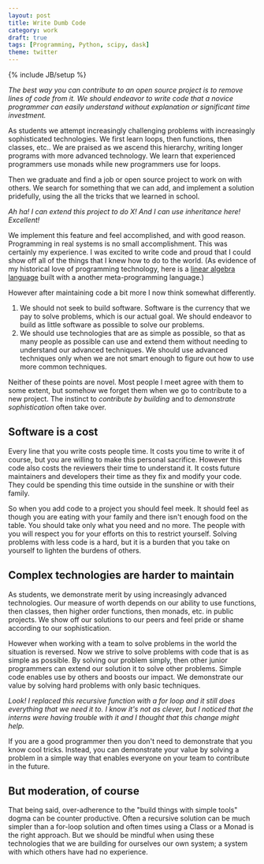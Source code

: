 ```yaml
---
layout: post
title: Write Dumb Code
category: work
draft: true
tags: [Programming, Python, scipy, dask]
theme: twitter
---
```

{% include JB/setup %}

*The best way you can contribute to an open source project is to remove lines of code from it.*
*We should endeavor to write code that a novice programmer can easily
understand without explanation or significant time investment.*

As students we attempt increasingly challenging problems with increasingly
sophisticated technologies.  We first learn loops, then functions, then
classes, etc..  We are praised as we ascend this hierarchy, writing longer
programs with more advanced technology.  We learn that experienced programmers
use monads while new programmers use for loops.

Then we graduate and find a job or open source project to work on with others.
We search for something that we can add, and implement a solution pridefully,
using the all the tricks that we learned in school.

*Ah ha! I can extend this project to do X!  And I can use inheritance here!  Excellent!*

We implement this feature and feel accomplished, and with good reason.
Programming in real systems is no small accomplishment.  This was certainly my
experience.  I was excited to write code and proud that I could show off all of
the things that I knew how to do to the world.  (As evidence of my historical
love of programming technology, here is a [linear algebra
language](https://github.com/mrocklin/matrix-algebra) built with a another
meta-programming language.)

However after maintaining code a bit more I now think somewhat differently.

1.  We should not seek to build software.  Software is the currency that we pay
    to solve problems, which is our actual goal.  We should endeavor to build
    as little software as possible to solve our problems.
2.  We should use technologies that are as simple as possible, so that as many
    people as possible can use and extend them without needing to understand
    our advanced techniques.  We should use advanced techniques only when we
    are not smart enough to figure out how to use more common techniques.

Neither of these points are novel.  Most people I meet agree with them to some
extent, but somehow we forget them when we go to contribute to a new project.
The instinct to *contribute by building* and to *demonstrate sophistication*
often take over.


Software is a cost
------------------

Every line that you write costs people time.  It costs you time to write it of
course, but you are willing to make this personal sacrifice.  However this code
also costs the reviewers their time to understand it.  It costs future
maintainers and developers their time as they fix and modify your code.  They
could be spending this time outside in the sunshine or with their family.

So when you add code to a project you should feel meek.  It should feel as
though you are eating with your family and there isn't enough food on the
table.  You should take only what you need and no more.  The people with you
will respect you for your efforts on this to restrict yourself.  Solving
problems with less code is a hard, but it is a burden that you take on yourself
to lighten the burdens of others.


Complex technologies are harder to maintain
-------------------------------------------

As students, we demonstrate merit by using increasingly advanced technologies.
Our measure of worth depends on our ability to use functions, then classes,
then higher order functions, then monads, etc. in public projects.  We show off
our solutions to our peers and feel pride or shame according to our
sophistication.

However when working with a team to solve problems in the world the situation
is reversed.  Now we strive to solve problems with code that is as simple as
possible.  By solving our problem simply, then other junior programmers can
extend our solution it to solve other problems.  Simple code enables use by
others and boosts our impact.  We demonstrate our value by solving hard
problems with only basic techniques.

*Look! I replaced this recursive function with a for loop and it still does
everything that we need it to.  I know it's not as clever, but I noticed that
the interns were having trouble with it and I thought that this change might
help.*

If you are a good programmer then you don't need to demonstrate that you know
cool tricks.  Instead, you can demonstrate your value by solving a problem in a
simple way that enables everyone on your team to contribute in the future.


But moderation, of course
-------------------------

That being said, over-adherence to the "build things with simple tools" dogma
can be counter productive.  Often a recursive solution can be much simpler than
a for-loop solution and often times using a Class or a Monad is the right
approach.  But we should be mindful when using these technologies that we are
building for ourselves our own system; a system with which others have had no
experience.
